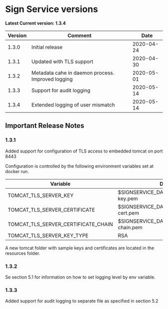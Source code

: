 # Sign Service versions

**Latest Current version: 1.3.4**

Version | Comment | Date
---|---|---
1.3.0 | Initial release | 2020-04-24
1.3.1 | Updated with TLS support | 2020-04-30
1.3.2 | Metadata cahe in daemon process. Improved logging | 2020-05-01
1.3.3 | Support for audit logging | 2020-05-14
1.3.4 | Extended logging of user mismatch | 2020-05-14

## Important Release Notes

### 1.3.1
Added support for configuration of TLS access to embedded tomcat on port 8443

Configuration is controlled by the following environment variables set at docker run.

Variable | Default value
--- | ---
TOMCAT_TLS_SERVER_KEY | $SIGNSERVICE_DATALOCATION/tomcat/tomcat-key.pem
TOMCAT_TLS_SERVER_CERTIFICATE |  $SIGNSERVICE_DATALOCATION/tomcat/tomcat-cert.pem
TOMCAT_TLS_SERVER_CERTIFICATE_CHAIN | $SIGNSERVICE_DATALOCATION/tomcat/tomcat-chain.pem
TOMCAT_TLS_SERVER_KEY_TYPE | RSA

A new tomcat folder with sample keys and certificates are located in the resources folder.

### 1.3.2
Se section 5.1 for information on how to set logging level by env variable.

### 1.3.3
Added support for audit logging to separate file as specified in section 5.2
